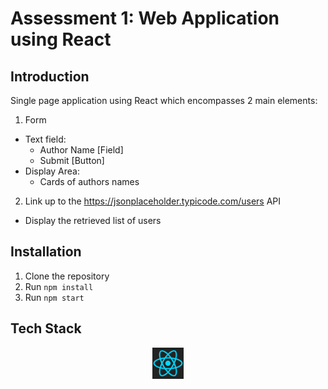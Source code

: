# Assessment 1: Web Application using React

## Introduction
Single page application using React which encompasses 2 main elements:

1. Form
- Text field:
    - Author Name [Field]
    - Submit [Button]
- Display Area:
    - Cards of authors names

2. Link up to the https://jsonplaceholder.typicode.com/users API
- Display the retrieved list of users

## Installation
1. Clone the repository
2. Run `npm install`
3. Run `npm start`

## Tech Stack
<div align="center">
    <code><img height="50" src="assessment1-app/src/assets/techStack/reactjs-icon.svg" alt="React" title="React" /></code>
</div>
